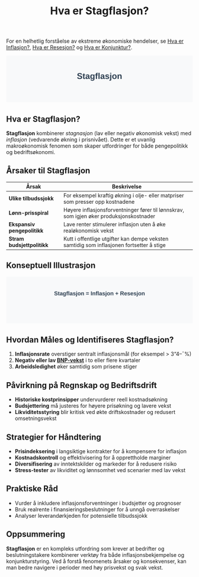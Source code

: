 ﻿---
title: "Hva er Stagflasjon?"
seoTitle: "Hva er Stagflasjon?"
description: 'For en helhetlig forståelse av ekstreme økonomiske hendelser, se [Hva er Inflasjon?](/blogs/regnskap/hva-er-inflasjon "Hva er Inflasjon? Komplett Guide til In...'
---

For en helhetlig forståelse av ekstreme økonomiske hendelser, se [Hva er Inflasjon?](/blogs/regnskap/hva-er-inflasjon "Hva er Inflasjon? Komplett Guide til Inflasjon i Regnskap og Økonomi"), [Hva er Resesjon?](/blogs/regnskap/resesjon "Hva er Resesjon? Betydning, årsaker og regnskapsmessige implikasjoner") og [Hva er Konjunktur?](/blogs/regnskap/hva-er-konjunktur "Hva er Konjunktur? Komplett Guide til Økonomiske Sykluser").

![Illustrasjon av stagflasjonskonseptet der inflasjon stiger mens økonomisk vekst avtar](hva-er-stagflasjon-image.svg)

## Hva er Stagflasjon?

**Stagflasjon** kombinerer *stagnasjon* (lav eller negativ økonomisk vekst) med *inflasjon* (vedvarende økning i prisnivået). Dette er et uvanlig makroøkonomisk fenomen som skaper utfordringer for både pengepolitikk og bedriftsøkonomi.

## Årsaker til Stagflasjon

| **Årsak**                  | **Beskrivelse**                                                                            |
|----------------------------|-------------------------------------------------------------------------------------------|
| **Ulike tilbudssjokk**     | For eksempel kraftig økning i olje- eller matpriser som presser opp kostnadene            |
| **Lønn-prisspiral**        | Høyere inflasjonsforventninger fører til lønnskrav, som igjen øker produksjonskostnader    |
| **Ekspansiv pengepolitikk**| Lave renter stimulerer inflasjon uten å øke realøkonomisk vekst                           |
| **Stram budsjettpolitikk** | Kutt i offentlige utgifter kan dempe veksten samtidig som inflasjonen fortsetter å stige  |

## Konseptuell Illustrasjon

![Diagram som viser konseptet Stagflasjon = Inflasjon + Resesjon](stagflasjon-konsept.svg)

## Hvordan Måles og Identifiseres Stagflasjon?

1. **Inflasjonsrate** overstiger sentralt inflasjonsmål (for eksempel > 3“4–¯%)
2. **Negativ eller lav [BNP-vekst](/blogs/regnskap/hva-er-bnp "Hva er BNP? Betydning for Bedrifter og Regnskapsføring")** i to eller flere kvartaler
3. **Arbeidsledighet** øker samtidig som prisene stiger

## Påvirkning på Regnskap og Bedriftsdrift

* **Historiske kostprinsipper** undervurderer reell kostnadsøkning
* **Budsjettering** må justeres for høyere prisøkning og lavere vekst
* **Likviditetsstyring** blir kritisk ved økte driftskostnader og redusert omsetningsvekst

## Strategier for Håndtering

* **Prisindeksering** i langsiktige kontrakter for å kompensere for inflasjon
* **Kostnadskontroll** og effektivisering for å opprettholde marginer
* **Diversifisering** av inntektskilder og markeder for å redusere risiko
* **Stress-tester** av likviditet og lønnsomhet ved scenarier med lav vekst

## Praktiske Råd

* Vurder å inkludere inflasjonsforventninger i budsjetter og prognoser
* Bruk realrente i finansieringsbeslutninger for å unngå overraskelser
* Analyser leverandørkjeden for potensielle tilbudssjokk

## Oppsummering

**Stagflasjon** er en kompleks utfordring som krever at bedrifter og beslutningstakere kombinerer verktøy fra både inflasjonsbekjempelse og konjunkturstyring. Ved å forstå fenomenets årsaker og konsekvenser, kan man bedre navigere i perioder med høy prisvekst og svak vekst.










